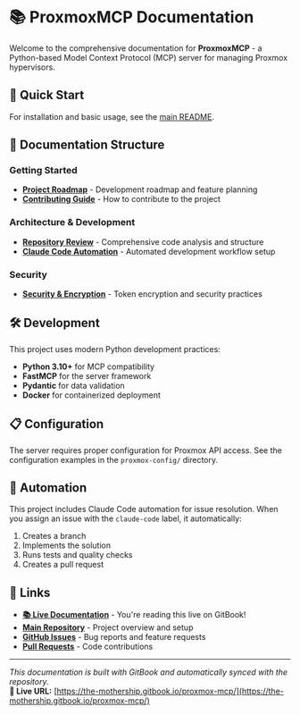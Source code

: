 # 📚 ProxmoxMCP Documentation

Welcome to the comprehensive documentation for **ProxmoxMCP** - a Python-based Model Context Protocol (MCP) server for managing Proxmox hypervisors.

## 🚀 Quick Start

For installation and basic usage, see the [main README](../README.md).

## 📖 Documentation Structure

### **Getting Started**
- **[Project Roadmap](ROADMAP.md)** - Development roadmap and feature planning
- **[Contributing Guide](../CONTRIBUTING.md)** - How to contribute to the project

### **Architecture & Development**
- **[Repository Review](repository-review.md)** - Comprehensive code analysis and structure
- **[Claude Code Automation](claude-code-automation.md)** - Automated development workflow setup

### **Security**
- **[Security & Encryption](security-encryption.md)** - Token encryption and security practices

## 🛠️ Development

This project uses modern Python development practices:
- **Python 3.10+** for MCP compatibility
- **FastMCP** for the server framework
- **Pydantic** for data validation
- **Docker** for containerized deployment

## 📋 Configuration

The server requires proper configuration for Proxmox API access. See the configuration examples in the `proxmox-config/` directory.

## 🤖 Automation

This project includes Claude Code automation for issue resolution. When you assign an issue with the `claude-code` label, it automatically:
1. Creates a branch
2. Implements the solution
3. Runs tests and quality checks
4. Creates a pull request

## 🔗 Links

- **[📚 Live Documentation](https://the-mothership.gitbook.io/proxmox-mcp/)** - You're reading this live on GitBook!
- **[Main Repository](../README.md)** - Project overview and setup
- **[GitHub Issues](https://github.com/basher83/ProxmoxMCP/issues)** - Bug reports and feature requests
- **[Pull Requests](https://github.com/basher83/ProxmoxMCP/pulls)** - Code contributions

---

*This documentation is built with GitBook and automatically synced with the repository.*  
**📖 Live URL:** [https://the-mothership.gitbook.io/proxmox-mcp/](https://the-mothership.gitbook.io/proxmox-mcp/)